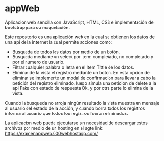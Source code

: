 # appWeb
Aplicacion web sencilla con JavaScript, HTML, CSS e implementación de bootstrap para su maquetación.

Este repositorio es una aplicación web en la cual se obtienen los datos de una api de la internet
la cual permite acciones como: 
- Busqueda de todos los datos por medio de un botón.
- Busqueda mediante un select por item: completado, no completado y por el numero de usuario.
- Filtrar cualquier palabra o letra en el item Tittle de los datos.
- Eliminar de la vista el registro mediante un boton.
  En esta opcion de eliminar se implemente un modal de confirmacion para llevar a cabo la petición del registro eliminado,
  luego simula una peticion de delete a la api Fake con estado de respuesta Ok,
  y por otra parte lo elimina de la vista.

Cuando la busqueda no arroja ningún resultado la vista muestra un mensaje al usuario del estado de la acción,
y cuando borra todos los registros informa al usuario que todos los registros fueron eliminados.

La aplicacion web puede ejecutarse sin necesidad de descargar estos archivos por medio de un hosting en el sgte link:
https://examenappweb.000webhostapp.com/

